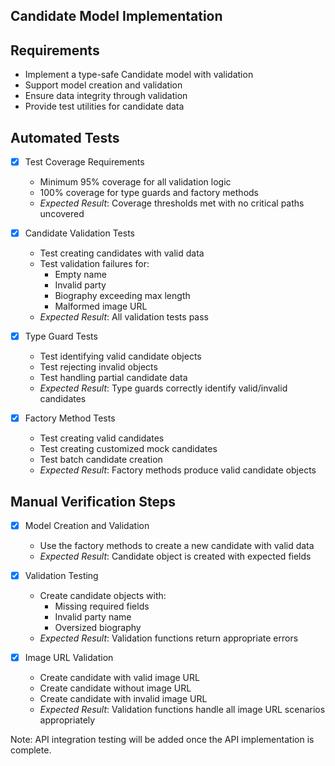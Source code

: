 Candidate Model Implementation
----------------------------

## Requirements
- Implement a type-safe Candidate model with validation
- Support model creation and validation
- Ensure data integrity through validation
- Provide test utilities for candidate data

## Automated Tests
- [x] Test Coverage Requirements
  * Minimum 95% coverage for all validation logic
  * 100% coverage for type guards and factory methods
  * *Expected Result*: Coverage thresholds met with no critical paths uncovered

- [x] Candidate Validation Tests
  * Test creating candidates with valid data
  * Test validation failures for:
    - Empty name
    - Invalid party
    - Biography exceeding max length
    - Malformed image URL
  * *Expected Result*: All validation tests pass

- [x] Type Guard Tests
  * Test identifying valid candidate objects
  * Test rejecting invalid objects
  * Test handling partial candidate data
  * *Expected Result*: Type guards correctly identify valid/invalid candidates

- [x] Factory Method Tests
  * Test creating valid candidates
  * Test creating customized mock candidates
  * Test batch candidate creation
  * *Expected Result*: Factory methods produce valid candidate objects

## Manual Verification Steps
- [x] Model Creation and Validation
  * Use the factory methods to create a new candidate with valid data
  * *Expected Result*: Candidate object is created with expected fields

- [x] Validation Testing
  * Create candidate objects with:
    - Missing required fields
    - Invalid party name
    - Oversized biography
  * *Expected Result*: Validation functions return appropriate errors

- [x] Image URL Validation
  * Create candidate with valid image URL
  * Create candidate without image URL
  * Create candidate with invalid image URL
  * *Expected Result*: Validation functions handle all image URL scenarios appropriately

Note: API integration testing will be added once the API implementation is complete.
